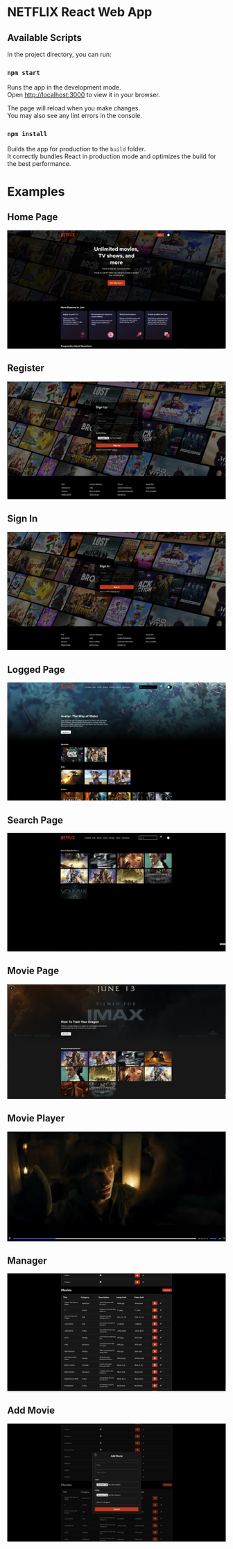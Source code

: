 # NETFLIX React Web App

## Available Scripts

In the project directory, you can run:

### `npm start`

Runs the app in the development mode.\
Open [http://localhost:3000](http://localhost:3000) to view it in your browser.

The page will reload when you make changes.\
You may also see any lint errors in the console.

### `npm install`

Builds the app for production to the `build` folder.\
It correctly bundles React in production mode and optimizes the build for the best performance.

# Examples
## Home Page
![alt text](https://github.com/NirPerets/Advanced-EX4/blob/main/netflix-client/example/homepage.png)

## Register
![alt text](https://github.com/NirPerets/Advanced-EX4/blob/main/netflix-client/example/register.png)

## Sign In
![alt text](https://github.com/NirPerets/Advanced-EX4/blob/main/netflix-client/example/signin.png)

## Logged Page
![alt text](https://github.com/NirPerets/Advanced-EX4/blob/main/netflix-client/example/logged.png)

## Search Page
![alt text](https://github.com/NirPerets/Advanced-EX4/blob/main/netflix-client/example/search.png)

## Movie Page
![alt text](https://github.com/NirPerets/Advanced-EX4/blob/main/netflix-client/example/moviepage.png)

## Movie Player
![alt text](https://github.com/NirPerets/Advanced-EX4/blob/main/netflix-client/example/movieplayer.png)

## Manager
![alt text](https://github.com/NirPerets/Advanced-EX4/blob/main/netflix-client/example/manager.png)

## Add Movie
![alt text](https://github.com/NirPerets/Advanced-EX4/blob/main/netflix-client/example/addmovie.png)
